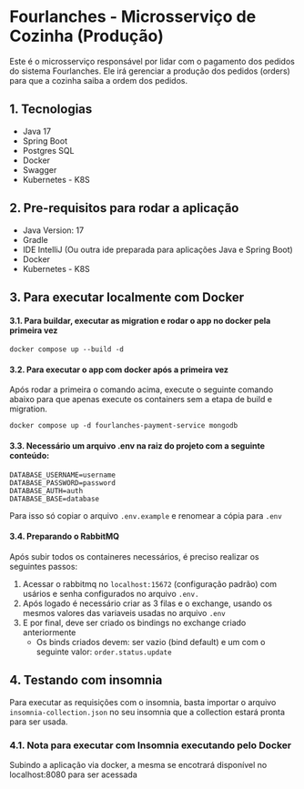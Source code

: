 # Fourlanches - Microsserviço de Cozinha (Produção)

Este é o microsserviço responsável por lidar com o pagamento dos pedidos do sistema Fourlanches. Ele irá gerenciar a produção
dos pedidos (orders) para que a cozinha saiba a ordem dos pedidos.

## 1. Tecnologias

* Java 17
* Spring Boot
* Postgres SQL
* Docker
* Swagger
* Kubernetes - K8S

## 2. Pre-requisitos para rodar a aplicação

* Java Version: 17
* Gradle
* IDE IntelliJ (Ou outra ide preparada para aplicações Java e Spring Boot)
* Docker
* Kubernetes - K8S

## 3. Para executar localmente com Docker

#### 3.1. Para buildar, executar as migration e rodar o app no docker pela primeira vez

`docker compose up --build -d`

#### 3.2. Para executar o app com docker após a primeira vez
Após rodar a primeira o comando acima, execute o seguinte comando abaixo para que apenas execute
os containers sem a etapa de build e migration.

`docker compose up -d fourlanches-payment-service mongodb`

#### 3.3. Necessário um arquivo .env na raiz do projeto com a seguinte conteúdo:
```
DATABASE_USERNAME=username
DATABASE_PASSWORD=password
DATABASE_AUTH=auth
DATABASE_BASE=database
```

Para isso só copiar o arquivo `.env.example` e renomear a cópia para `.env`

#### 3.4. Preparando o RabbitMQ
Após subir todos os containeres necessários, é preciso realizar os seguintes passos:
1. Acessar o rabbitmq no `localhost:15672` (configuração padrão) com  usários e senha configurados no arquivo `.env.`
2. Após logado é necessário criar as 3 filas e o exchange, usando os mesmos  valores das variaveis usadas no arquivo `.env`
3. E por final, deve ser criado os bindings no exchange criado anteriormente
    * Os binds criados devem: ser vazio (bind default) e um com o seguinte valor: `order.status.update`

## 4. Testando com insomnia

Para executar as requisições com o insomnia, basta importar o arquivo `insomnia-collection.json` no seu insomnia que a collection
estará pronta para ser usada.

### 4.1. Nota para executar com Insomnia executando pelo Docker

Subindo a aplicação via docker, a mesma se encotrará disponível no localhost:8080 para ser acessada